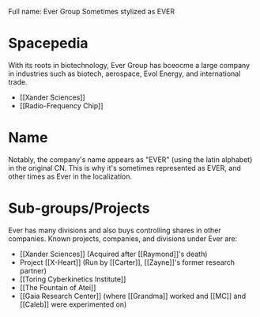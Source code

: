 Full name: Ever Group
Sometimes stylized as EVER

# Spacepedia
With its roots in biotechnology, Ever Group has bceocme a large company in industries such as biotech, aerospace, Evol Energy, and international trade.

* [[Xander Sciences]]
* [[Radio-Frequency Chip]]

# Name
Notably, the company's name appears as "EVER" (using the latin alphabet) in the original CN. This is why it's sometimes represented as EVER, and other times as Ever in the localization.

# Sub-groups/Projects

Ever has many divisions and also buys controlling shares in other companies. Known projects, companies, and divisions under Ever are:
* [[Xander Sciences]] (Acquired after [[Raymond]]'s death)
* Project [[X-Heart]] (Run by [[Carter]], [[Zayne]]'s former research partner)
* [[Toring Cyberkinetics Institute]]
* [[The Fountain of Atei]]
* [[Gaia Research Center]] (where [[Grandma]] worked and [[MC]] and [[Caleb]] were experimented on)